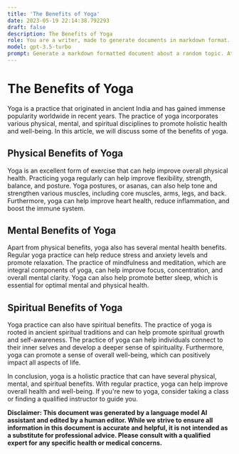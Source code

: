 ```yaml
---
title: 'The Benefits of Yoga'
date: 2023-05-19 22:14:38.792293
draft: false
description: The Benefits of Yoga
role: You are a writer, made to generate documents in markdown format. It is very important that all of the documents you generate are in valid markdown format.
model: gpt-3.5-turbo
prompt: Generate a markdown formatted document about a random topic. At the bottom, include a disclaimer explaining that the document was generated by you. The first line of the document should be the title. Make sure that the entire document is in proper markdown format, using a mix of various tags to make the document visually appealing.
---
```


# The Benefits of Yoga

Yoga is a practice that originated in ancient India and has gained immense popularity worldwide in recent years. The practice of yoga incorporates various physical, mental, and spiritual disciplines to promote holistic health and well-being. In this article, we will discuss some of the benefits of yoga.

## Physical Benefits of Yoga

Yoga is an excellent form of exercise that can help improve overall physical health. Practicing yoga regularly can help improve flexibility, strength, balance, and posture. Yoga postures, or asanas, can also help tone and strengthen various muscles, including core muscles, arms, legs, and back. Furthermore, yoga can help improve heart health, reduce inflammation, and boost the immune system.

## Mental Benefits of Yoga

Apart from physical benefits, yoga also has several mental health benefits. Regular yoga practice can help reduce stress and anxiety levels and promote relaxation. The practice of mindfulness and meditation, which are integral components of yoga, can help improve focus, concentration, and overall mental clarity. Yoga can also help promote better sleep, which is essential for optimal mental and physical health.

## Spiritual Benefits of Yoga

Yoga practice can also have spiritual benefits. The practice of yoga is rooted in ancient spiritual traditions and can help promote spiritual growth and self-awareness. The practice of yoga can help individuals connect to their inner selves and develop a deeper sense of spirituality. Furthermore, yoga can promote a sense of overall well-being, which can positively impact all aspects of life.

In conclusion, yoga is a holistic practice that can have several physical, mental, and spiritual benefits. With regular practice, yoga can help improve overall health and well-being. If you're new to yoga, consider taking a class or finding a qualified instructor to guide you.

**Disclaimer: This document was generated by a language model AI assistant and edited by a human editor. While we strive to ensure all information in this document is accurate and helpful, it is not intended as a substitute for professional advice. Please consult with a qualified expert for any specific health or medical concerns.**